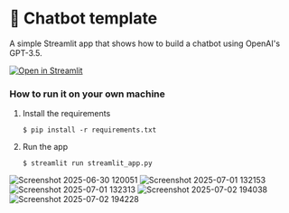 # 💬 Chatbot template

A simple Streamlit app that shows how to build a chatbot using OpenAI's GPT-3.5.

[![Open in Streamlit](https://static.streamlit.io/badges/streamlit_badge_black_white.svg)](https://chatbot-template.streamlit.app/)

### How to run it on your own machine

1. Install the requirements

   ```
   $ pip install -r requirements.txt
   ```

2. Run the app

   ```
   $ streamlit run streamlit_app.py
   ```
![Screenshot 2025-06-30 120051](https://github.com/user-attachments/assets/171a0c8b-d917-42ef-850d-c1915ecdf005)
![Screenshot 2025-07-01 132153](https://github.com/user-attachments/assets/48118e1f-7ba8-4057-8e73-8e099ed08c7c)
![Screenshot 2025-07-01 132313](https://github.com/user-attachments/assets/c3683abb-7b8b-4ea5-9876-a7ff3f637688)
![Screenshot 2025-07-02 194038](https://github.com/user-attachments/assets/def36a11-7e38-4c24-a5b0-f32611ac5f11)
![Screenshot 2025-07-02 194228](https://github.com/user-attachments/assets/997882e3-d403-4eff-8b05-b1a1b0b50ec6)
